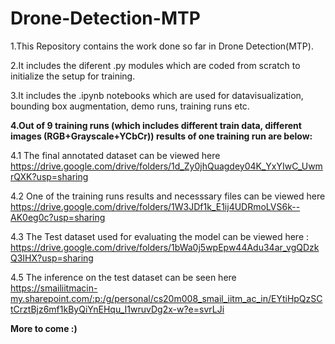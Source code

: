 # Drone-Detection-MTP

1.This Repository contains the work done so far in Drone Detection(MTP).

2.It includes the diferent .py modules which are coded from scratch to initialize the setup for training.

3.It includes the .ipynb notebooks which are used for datavisualization, bounding box augmentation, demo runs, training runs etc.

**4.Out of 9 training runs (which includes different train data, different images (RGB+Grayscale+YCbCr)) results of one training run are below:**

4.1 The final annotated dataset can be viewed here https://drive.google.com/drive/folders/1d_Zy0jhQuagdey04K_YxYIwC_UwmrQXK?usp=sharing

4.2 One of the training runs results and necesssary files can be viewed here https://drive.google.com/drive/folders/1W3JDf1k_E1ij4UDRmoLVS6k--AK0eg0c?usp=sharing

4.3 The Test dataset used for evaluating the model can be viewed here : https://drive.google.com/drive/folders/1bWa0j5wpEpw44Adu34ar_vgQDzkQ3IHX?usp=sharing

4.5 The inference on the test dataset can be seen here https://smailiitmacin-my.sharepoint.com/:p:/g/personal/cs20m008_smail_iitm_ac_in/EYtiHpQzSCtCrztBjz6mf1kByQiYnEHqu_I1wruvDg2x-w?e=svrLJi

**More to come :)**
